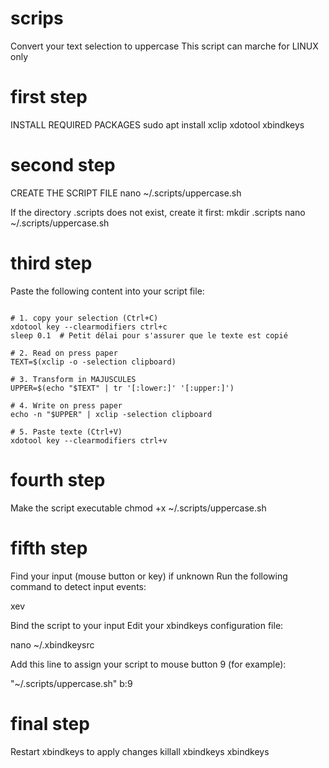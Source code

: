 # scrips
Convert your text selection to uppercase
This script can marche for LINUX only


#          first step           

INSTALL REQUIRED PACKAGES
sudo apt install xclip xdotool xbindkeys

#          second step           

CREATE THE SCRIPT FILE
nano ~/.scripts/uppercase.sh

If the directory .scripts does not exist, create it first:
mkdir .scripts
nano ~/.scripts/uppercase.sh

#          third step           

Paste the following content into your script file:

```#!/bin/bash

# 1. copy your selection (Ctrl+C)
xdotool key --clearmodifiers ctrl+c
sleep 0.1  # Petit délai pour s'assurer que le texte est copié

# 2. Read on press paper
TEXT=$(xclip -o -selection clipboard)

# 3. Transform in MAJUSCULES
UPPER=$(echo "$TEXT" | tr '[:lower:]' '[:upper:]')

# 4. Write on press paper
echo -n "$UPPER" | xclip -selection clipboard

# 5. Paste texte (Ctrl+V)
xdotool key --clearmodifiers ctrl+v
```

#          fourth step           

Make the script executable
chmod +x ~/.scripts/uppercase.sh

#          fifth step           

Find your input (mouse button or key) if unknown
Run the following command to detect input events:

xev

Bind the script to your input
Edit your xbindkeys configuration file:

nano ~/.xbindkeysrc

Add this line to assign your script to mouse button 9 (for example):

"~/.scripts/uppercase.sh"
  b:9

#           final step          

Restart xbindkeys to apply changes
killall xbindkeys
xbindkeys


